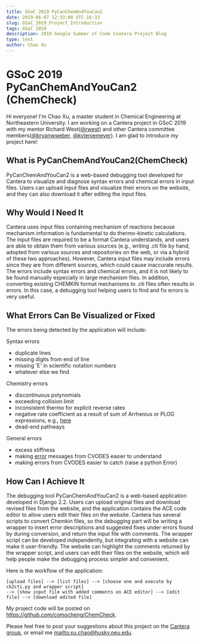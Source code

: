 ```yaml
---
title: GSoC 2019 PyCanChemAndYouCan2
date: 2019-06-07 12:33:00 UTC-16:33
slug: GSoC_2019_Project_Introduction
tags: GSoC 2019
description: 2019 Google Summer of Code Cnatera Project Blog
type: text
author: Chao Xu
---
```


# GSoC 2019 PyCanChemAndYouCan2 (ChemCheck)

Hi everyone! I'm Chao Xu, a master student in Chemical Engineering at Northeastern University. I am working on a Cantera project in GSoC 2019 with my mentor Richard West([@rwest](https://github.com/rwest)) and other Cantera committee members([@bryanwweber](https://github.com/bryanwweber), [@kyleniemeyer](https://github.com/kyleniemeyer)). I am glad to introduce my project here!

<!-- TEASER_END -->

## What is PyCanChemAndYouCan2(ChemCheck)

PyCanChemAndYouCan2 is a web-based debugging tool developed for Cantera to visualize and diagnose syntax errors and chemical errors in input files. Users can upload input files and visualize their errors on the website, and they can also download it after editing the input files.

## Why Would I Need It

Cantera uses input files containing mechanism of reactions because mechanism information is fundamental to do thermo-kinetic calculations. The input files are required to be a format Cantera understands, and users are able to obtain them from various sources (e.g., writing .cti file by hand, adopted from various sources and repositories on the web, or via a hybrid of these two approaches). However, Cantera input files may include errors since they are from different sources, which could cause inaccurate results. The errors include syntax errors and chemical errors, and it is not likely to be found manually especially in large mechanism files. In addition, converting existing CHEMKIN format mechanisms to .cti files often results in errors. In this case, a debugging tool helping users to find and fix errors is very useful.

## What Errors Can Be Visualized or Fixed

The errors being detected by the application will include:

Syntax errors

- duplicate lines
- missing digits from end of line
- missing 'E' in scientific notation numbers
- whatever else we find

Chemistry errors

- discontinuous polynomials
- exceeding collision limit
- inconsistent thermo for explicit reverse rates
- negative rate coefficient as a result of sum of Arrhenius or PLOG expressions, e.g., [here](https://github.com/Cantera/cantera-website/issues/77)
- dead-end pathways

General errors

- excess stiffness
- making [error](https://github.com/comocheng/wiki/issues/375#) messages from CVODES easier to understand
- making errors from CVODES easier to catch (raise a python Error)

## How Can I Achieve It

The debugging tool PyCanChemAndYouCan2 is a web-based application developed in Django 2.2. Users can upload original files and download revised files from the website, and the application contains the ACE code editor to allow users edit their files on the website. Cantera has several scripts to convert Chemkin files, so the debugging part will be writing a wrapper to insert error descriptions and suggested fixes under errors found by during conversion, and return the input file with comments. The wrapper script can be developed independently, but integrating with a website can make it user-friendly. The website can highlight the comments returned by the wrapper script, and users can edit their files on the website, which will help people make the debugging process simpler and convenient.

Here is the workflow of the application:

    [upload files] --> [list files] --> [choose one and execute by ck2cti.py and wrapper script] 
    --> [show input file with added comments on ACE editor] --> [edit file] --> [download edited file] 

My project code will be posted on <https://github.com/comocheng/ChemCheck>.

Please feel free to post your suggestions about this project on the [Cantera group](https://groups.google.com/forum/#!forum/cantera-users), or email me <mailto:xu.chao@husky.neu.edu>.
